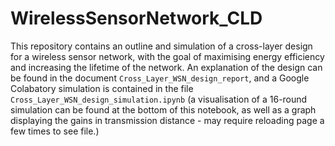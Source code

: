 # WirelessSensorNetwork_CLD
This repository contains an outline and simulation of a cross-layer design for a wireless sensor network, with the goal of maximising energy efficiency and increasing the lifetime of the network. An explanation of the design can be found in the document `Cross_Layer_WSN_design_report`, and a Google Colabatory simulation is contained in the file `Cross_Layer_WSN_design_simulation.ipynb` (a visualisation of a 16-round simulation can be found at the bottom of this notebook, as well as a graph displaying the gains in transmission distance - may require reloading page a few times to see file.)
